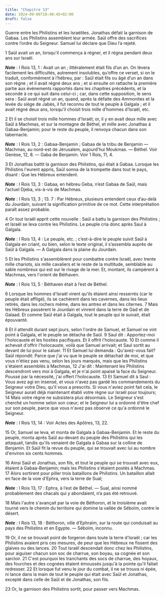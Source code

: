 ```yaml
---
title: "Chapitre 13"
date: 2024-09-06T18:40:45+02:00
draft: false
---
```



Guerre entre les Philistins et les Israélites.
Jonathas défait la garnison de Gabaa.
Les Philistins assemblent leur armée.
Saül offre des sacrifices contre l’ordre du Seigneur.
Samuel lui déclare que Dieu l’a rejeté.


1 Saül avait un an, lorsqu'il commença à régner, et il régna pendant deux ans sur Israël.

***Note*** :  I Rois 13, 1 : Avait un an ; littéralement était fils d’un an. On lèvera facilement les difficultés, autrement insolubles, qu’offre ce verset, si on le traduit, conformément à l’hébreu, par : Saül était fils ou âgé d’un an dans son règne ; et il avait régné deux ans ; et si ensuite on rattache la première partie aux événements rapportés dans les chapitres précédents, et la seconde à ce qui suit dans celui-ci ; car, dans cette supposition, le sens sera : Saül avait régné un an, quand, après la défaite des Ammonites et la levée du siège de Jabès, il fut reconnu de tout le peuple à Galgala ; et il avait régné deux ans, lorsqu’il choisit trois mille d’hommes d’Israël, etc.


2 Et il se choisit trois mille hommes d'Israël; or, il y en avait deux mille avec Saül à Machmas, et sur la montagne de Béthel, et mille avec Jonathas à Gabaa-Benjamin; pour le reste du peuple, il renvoya chacun dans son tabernacle.

***Note*** :  I Rois 13, 2 : Gabaa-Benjamin ; Gabaa de la tribu de Benjamin ― Machmas, au nord-est de Jérusalem, aujourd’hui Moukmas. ― Béthel. Voir Genèse, 12, 8. ― Gaba de Benjamin. Voir 1 Rois, 11, 4.

3 Et Jonathas battit la garnison des Philistins, qui était à Gabaa. Lorsque les Philistins l'eurent appris, Saül sonna de la trompette dans tout le pays, disant : Que les Hébreux entendent.

***Note*** :  I Rois 13, 3 : Gabaa, en hébreu Geba, n’est Gabaa de Saül, mais l’actuel Djeba, vis-à-vis de Machmas.

***Note*** :  I Rois 13, 3 ; 13. 7 : Par Hébreux, plusieurs entendent ceux d’au-delà du Jourdain, suivant la signification primitive de ce mot. Cette interprétation paraît assez probable.

4 Or tout Israël apprit cette nouvelle : Saül a battu la garnison des Philistins ; et Israël se leva contre les Philistins. Le peuple cria donc après Saul à Galgala.

***Note*** :  I Rois 13, 4 : Le peuple, etc. ; c’est-à-dire le peuple suivit Saül à Galgala en criant, ou bien, selon le texte original, il s’assembla auprès de Saül à Galgala. ― A Galgala dans la plaine du Jourdain.


5 Et les Philistins s'assemblèrent pour combattre contre Israël, avec trente mille chariots, six mille cavaliers et le reste de la multitude, semblable au sable nombreux qui est sur le rivage de la mer. Et, montant, ils campèrent à Machmas, vers l'orient de Béthaven.

***Note*** :  I Rois 13, 5 : Béthaven était à l’est de Béthel.

6 Lorsque les hommes d'Israël virent qu'ils étaient ainsi resserrés (car le peuple était affligé), ils se cachèrent dans les cavernes, dans les lieux retirés, dans les rochers même, dans les antres et dans les citernes. 7 Mais les Hébreux passèrent le Jourdain et vinrent dans la terre de Gad et de Galaad. Et comme Saül était à Galgala, tout le peuple qui le suivait, était épouvanté.


8 Et il attendit durant sept jours, selon l'ordre de Samuel, et Samuel ne vint point à Galgala, et le peuple se détacha de Saül. 9 Saul dit : Apportez-moi l'holocauste et les hosties pacifiques. Et il offrit l'holocauste. 10 Et comme il achevait d'offrir l'holocauste, voilà que Samuel arrivait; et Saul sortit au devant de lui pour le saluer. 11 Et Samuel lui demanda : Qu'avez-vous fait? Saül répondit: Parce que j'ai vu que le peuple se détachait de moi, et que vous n'étiez pas venu, selon les jours marqués, mais que les Philistins s'étaient assemblés à Machmas, 12 J'ai dit : Maintenant les Philistins descendront vers moi à Galgala, et je n'ai point apaisé la face du Seigneur. Poussé par la nécessité, j'ai offert l'holocauste. 13 Et Samuel dit à Saul : Vous avez agi en insensé, et vous n'avez pas gardé les commandements du Seigneur votre Dieu, qu'il vous a prescrits. Si vous n'aviez point fait cela, le Seigneur aurait déjà maintenant établi votre règne sur Israël pour toujours; 14 Mais votre règne ne subsistera
plus désormais. Le Seigneur s'est cherché un homme selon son cœur; et le Seigneur lui a ordonné d'être chef sur son peuple, parce que vous n'avez pas observé ce qu'a ordonné le Seigneur.

***Note*** :  I Rois 13, 14 : Voir Actes des Apôtres, 13, 22.


15 Or, Samuel se leva, et monta de Galgala à Gabaa-Benjamin. Et le reste du peuple, monta après Saül au-devant du peuple des Philistins qui les attaquait, tandis qu'ils venaient de Galgala à Gabaa sur la colline de Benjamin. Et Saül fit la revue du peuple, qui se trouvait avec lui au nombre d'environ six cents hommes.


16 Ainsi Saül et Jonathas, son fils, et tout le peuple qui se trouvait avec eux, étaient à Gabaa-Benjamin; mais les Philistins s'étaient postés à Machmas. 17 Alors sortirent pour piller trois bataillons de Philistins. Un bataillon allait en face de la voie d'Ephra, vers la terre de Sual;

***Note*** :  I Rois 13, 17 : Ephra, à l’est de Béthel. ― Sual, ainsi nommé probablement des chacals qui y abondaient, n’a pas été retrouvé.

18 Mais l'autre s'avançait par la voie de Béthoron, et le troisième avait tourné vers le chemin du territoire qui domine la vallée de Séboïm, contre le désert.

***Note*** :  I Rois 13, 18 : Béthoron, ville d’Ephraïm, sur la route qui conduisait au pays des Philistins et en Egypte. ― Séboïm, inconnu.

19 Or, il ne se trouvait point de forgeron dans toute la terre d'Israël ; car les Philistins avaient pris ces mesures, de peur que les Hébreux ne fissent des glaives ou des lances. 20 Tout Israël descendait donc chez les Philistins, pour aiguiser chacun son soc de charrue, son boyau, sa cognée et son sarcloir. 21 C'est pourquoi les tranchants des socs de charrue, des hoyaux, des fourches et des cognées étaient émoussés jusqu'à la pointe qu'il fallait redresser. 22 Et lorsque fut venu le jour du combat, il ne se trouva ni épée, ni lance dans la main de tout le peuple qui était avec Saül et Jonathas, excepté dans celle de Saül et de Jonathas, son fils.


23 Or, la garnison des Philistins sortit, pour passer vers Machmas.

